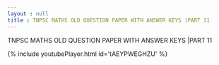 ```yaml
---
layout : null
title : TNPSC MATHS OLD QUESTION PAPER WITH ANSWER KEYS |PART 11
---
```


TNPSC MATHS OLD QUESTION PAPER WITH ANSWER KEYS |PART 11



{% include youtubePlayer.html id='tAEYPWEGHZU' %}
